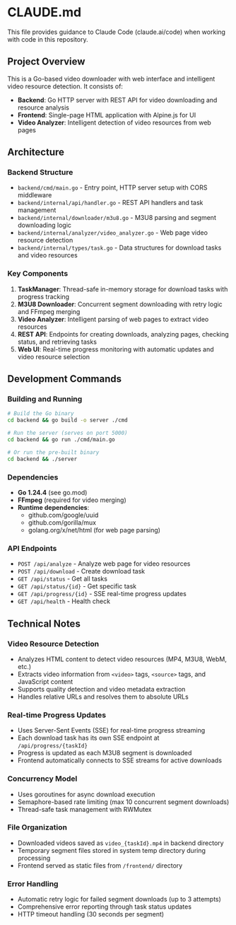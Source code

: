 # CLAUDE.md

This file provides guidance to Claude Code (claude.ai/code) when working with code in this repository.

## Project Overview

This is a Go-based video downloader with web interface and intelligent video resource detection. It consists of:
- **Backend**: Go HTTP server with REST API for video downloading and resource analysis
- **Frontend**: Single-page HTML application with Alpine.js for UI
- **Video Analyzer**: Intelligent detection of video resources from web pages

## Architecture

### Backend Structure
- `backend/cmd/main.go` - Entry point, HTTP server setup with CORS middleware
- `backend/internal/api/handler.go` - REST API handlers and task management
- `backend/internal/downloader/m3u8.go` - M3U8 parsing and segment downloading logic
- `backend/internal/analyzer/video_analyzer.go` - Web page video resource detection
- `backend/internal/types/task.go` - Data structures for download tasks and video resources

### Key Components
1. **TaskManager**: Thread-safe in-memory storage for download tasks with progress tracking
2. **M3U8 Downloader**: Concurrent segment downloading with retry logic and FFmpeg merging
3. **Video Analyzer**: Intelligent parsing of web pages to extract video resources
4. **REST API**: Endpoints for creating downloads, analyzing pages, checking status, and retrieving tasks
5. **Web UI**: Real-time progress monitoring with automatic updates and video resource selection

## Development Commands

### Building and Running
```bash
# Build the Go binary
cd backend && go build -o server ./cmd

# Run the server (serves on port 5000)
cd backend && go run ./cmd/main.go

# Or run the pre-built binary
cd backend && ./server
```

### Dependencies
- **Go 1.24.4** (see go.mod)
- **FFmpeg** (required for video merging)
- **Runtime dependencies**: 
  - github.com/google/uuid
  - github.com/gorilla/mux
  - golang.org/x/net/html (for web page parsing)

### API Endpoints
- `POST /api/analyze` - Analyze web page for video resources
- `POST /api/download` - Create download task
- `GET /api/status` - Get all tasks
- `GET /api/status/{id}` - Get specific task
- `GET /api/progress/{id}` - SSE real-time progress updates
- `GET /api/health` - Health check

## Technical Notes

### Video Resource Detection
- Analyzes HTML content to detect video resources (MP4, M3U8, WebM, etc.)
- Extracts video information from `<video>` tags, `<source>` tags, and JavaScript content
- Supports quality detection and video metadata extraction
- Handles relative URLs and resolves them to absolute URLs

### Real-time Progress Updates
- Uses Server-Sent Events (SSE) for real-time progress streaming
- Each download task has its own SSE endpoint at `/api/progress/{taskId}`
- Progress is updated as each M3U8 segment is downloaded
- Frontend automatically connects to SSE streams for active downloads

### Concurrency Model
- Uses goroutines for async download execution
- Semaphore-based rate limiting (max 10 concurrent segment downloads)
- Thread-safe task management with RWMutex

### File Organization
- Downloaded videos saved as `video_{taskId}.mp4` in backend directory
- Temporary segment files stored in system temp directory during processing
- Frontend served as static files from `/frontend/` directory

### Error Handling
- Automatic retry logic for failed segment downloads (up to 3 attempts)
- Comprehensive error reporting through task status updates
- HTTP timeout handling (30 seconds per segment)